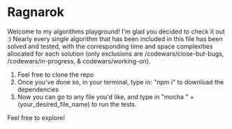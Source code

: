 # Ragnarok

Welcome to my algorithms playground! I'm glad you decided to check it out :)
Nearly every single algorithm that has been included in this file has been solved and tested, with the corresponding time and space complexities allocated for each solution (only exclusions are /codewars/close-but-bugs, /codewars/in-progress, & codewars/working-on).

1) Feel free to clone the repo
2) Once you've done so, in your terminal, type in: "npm i" to download the dependencies
3) Now you can go to any file you'd like, and type in "mocha " + (your_desired_file_name) to run the tests.

Feel free to explore!
